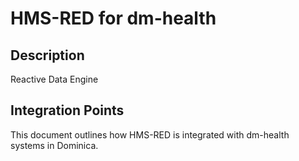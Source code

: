 # HMS-RED for dm-health

## Description

Reactive Data Engine

## Integration Points

This document outlines how HMS-RED is integrated with dm-health systems in Dominica.
